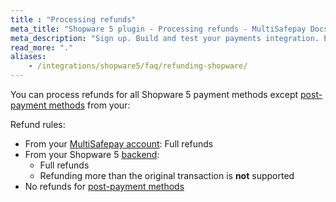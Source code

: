 ```yaml
---
title : "Processing refunds"
meta_title: "Shopware 5 plugin - Processing refunds - MultiSafepay Docs"
meta_description: "Sign up. Build and test your payments integration. Explore our products and services. Use our API reference, SDKs, and wrappers. Get support."
read_more: "."
aliases: 
    - /integrations/shopware5/faq/refunding-shopware/
---
```

You can process refunds for all Shopware 5 payment methods except [post-payment methods](/payments/methods/billing-suite) from your:

Refund rules:

- From your [MultiSafepay account](/account/multisafepay-account/processing-refunds/): Full refunds 
- From your Shopware 5 [backend](/getting-started/glossary/#backend):  
    - Full refunds 
    - Refunding more than the original transaction is **not** supported
- No refunds for [post-payment methods](/payment-methods/billing-suite)


